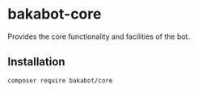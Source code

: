 # bakabot-core
Provides the core functionality and facilities of the bot.

## Installation
`composer require bakabot/core`
